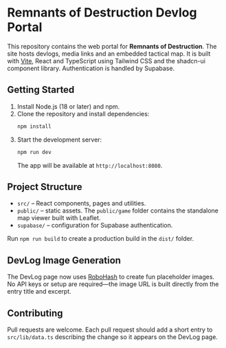 # Remnants of Destruction Devlog Portal

This repository contains the web portal for **Remnants of Destruction**. The site hosts devlogs, media links and an embedded tactical map. It is built with [Vite](https://vitejs.dev/), React and TypeScript using Tailwind CSS and the shadcn-ui component library. Authentication is handled by Supabase.

## Getting Started

1. Install Node.js (18 or later) and npm.
2. Clone the repository and install dependencies:
   ```bash
   npm install
   ```
3. Start the development server:
   ```bash
   npm run dev
   ```
   The app will be available at `http://localhost:8080`.

## Project Structure

- `src/` – React components, pages and utilities.
- `public/` – static assets. The `public/game` folder contains the standalone map viewer built with Leaflet.
- `supabase/` – configuration for Supabase authentication.

Run `npm run build` to create a production build in the `dist/` folder.

## DevLog Image Generation

The DevLog page now uses [RoboHash](https://robohash.org/) to create fun
placeholder images. No API keys or setup are required—the image URL is built
directly from the entry title and excerpt.

## Contributing

Pull requests are welcome. Each pull request should add a short entry to `src/lib/data.ts` describing the change so it appears on the DevLog page.
